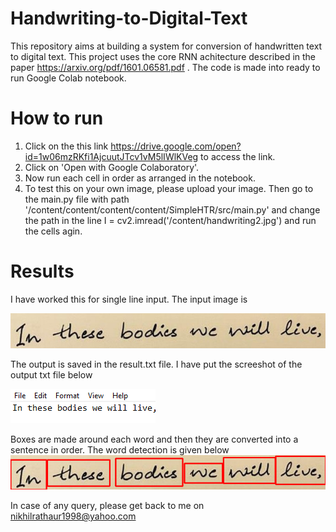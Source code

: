 # Handwriting-to-Digital-Text
This repository aims at building a system for conversion of handwritten text to digital text. This project uses the core RNN achitecture described in the paper https://arxiv.org/pdf/1601.06581.pdf . The code is made into ready to run Google Colab notebook.

# How to run
1. Click on the this link https://drive.google.com/open?id=1w06mzRKfi1AjcuutJTcv1vM5lIWlKVeg to access the link.
2. Click on 'Open with Google Colaboratory'.
3. Now run each cell in order as arranged in the notebook.
4. To test this on your own image, please upload your image. Then go to the main.py file with path '/content/content/content/content/SimpleHTR/src/main.py' and change the path in the line I = cv2.imread('/content/handwriting2.jpg') and run the cells agin.

# Results
I have worked this for single line input. The input image is


![Image input line](https://github.com/nikhilrathaur/Handwriting-to-Digital-Text/blob/master/handwriting2.jpg)


The output is saved in the result.txt file. I have put the screeshot of the output txt file below

![Image Output Screenshot](https://github.com/nikhilrathaur/Handwriting-to-Digital-Text/blob/master/Screenshot%20(587).png)

Boxes are made around each word and then they are converted into a sentence in order. The word detection is given below
![Image of word detection](https://github.com/nikhilrathaur/Handwriting-to-Digital-Text/blob/master/new.png)

In case of any query, please get back to me on nikhilrathaur1998@yahoo.com
